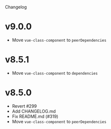 Changelog

# v9.0.0

- Move `vue-class-component` to `peerDependencies`

# v8.5.1

- Move `vue-class-component` to `dependencies`

# v8.5.0

- Revert #299
- Add CHANGELOG.md
- Fix README.md (#319)
- Move `vue-class-component` to `peerDependencies`
